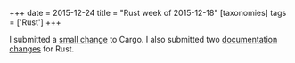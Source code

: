 +++
date = 2015-12-24
title = "Rust week of 2015-12-18"
[taxonomies]
tags = ['Rust']
+++

I submitted a [small change] to Cargo. I also submitted two
[documentation][] [changes] for Rust.

  [small change]: https://github.com/rust-lang/cargo/pull/2226
  [documentation]: https://github.com/rust-lang/rust/pull/30537
  [changes]: https://github.com/rust-lang/rust/pull/30546
